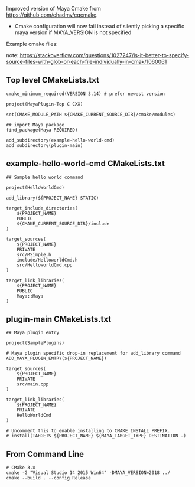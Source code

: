 Improved version of Maya Cmake from https://github.com/chadmv/cgcmake.

* Cmake configuration will now fail instead of silently picking a specific maya version if MAYA_VERSION is not specified

Example cmake files:

note: https://stackoverflow.com/questions/1027247/is-it-better-to-specify-source-files-with-glob-or-each-file-individually-in-cmak/1060061

Top level CMakeLists.txt
-------------------
    cmake_minimum_required(VERSION 3.14) # prefer newest version

    project(MayaPlugin-Top C CXX)

    set(CMAKE_MODULE_PATH ${CMAKE_CURRENT_SOURCE_DIR}/cmake/modules)

    ## import Maya package
    find_package(Maya REQUIRED)

    add_subdirectory(example-hello-world-cmd)
    add_subdirectory(plugin-main)

example-hello-world-cmd CMakeLists.txt
-------------------


    ## Sample hello world command

    project(HelloWorldCmd)

    add_library(${PROJECT_NAME} STATIC)

    target_include_directories(
        ${PROJECT_NAME} 
        PUBLIC 
        ${CMAKE_CURRENT_SOURCE_DIR}/include
    )

    target_sources(
        ${PROJECT_NAME}
        PRIVATE
        src/MSimple.h
        include/HelloworldCmd.h
        src/HelloworldCmd.cpp
    )

    target_link_libraries(
        ${PROJECT_NAME} 
        PUBLIC 
        Maya::Maya
    )

plugin-main CMakeLists.txt
-------------------

    ## Maya plugin entry

    project(SamplePlugins)

    # Maya plugin specific drop-in replacement for add_library command
    ADD_MAYA_PLUGIN_ENTRY(${PROJECT_NAME})

    target_sources(
        ${PROJECT_NAME}
        PRIVATE
        src/main.cpp
    )

    target_link_libraries(
        ${PROJECT_NAME}
        PRIVATE 
        HelloWorldCmd
    )

    # Uncomment this to enable installing to CMAKE_INSTALL_PREFIX.
    # install(TARGETS ${PROJECT_NAME} ${MAYA_TARGET_TYPE} DESTINATION .)

From Command Line
-----------------
    # CMake 3.x
    cmake -G "Visual Studio 14 2015 Win64" -DMAYA_VERSION=2018 ../
    cmake --build . --config Release

